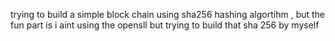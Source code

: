 trying to build a simple block chain using sha256 hashing algortihm , but the fun part is i aint using the opensll but trying to build that sha 256 by myself 
